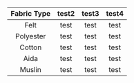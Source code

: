 |Fabric Type|test2|test3|test4|
|:---:|:---:|:---:|:---:|
|Felt |test |test |test |
|Polyester|test |test |test |
|Cotton|test |test |test |
|Aida|test |test |test |
|Muslin|test |test |test |
